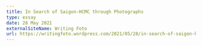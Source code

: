```yaml
---
title: In Search of Saigon-HCMC through Photographs
type: essay
date: 28 May 2021
externalSiteName: Writing Foto
url: https://writingfoto.wordpress.com/2021/05/28/in-search-of-saigon-hcmc-through-photographs/
---
```

